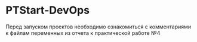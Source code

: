 # PTStart-DevOps
Перед запуском проектов необходимо ознакомиться с комментариями к файлам переменных из отчета к практической работе №4
